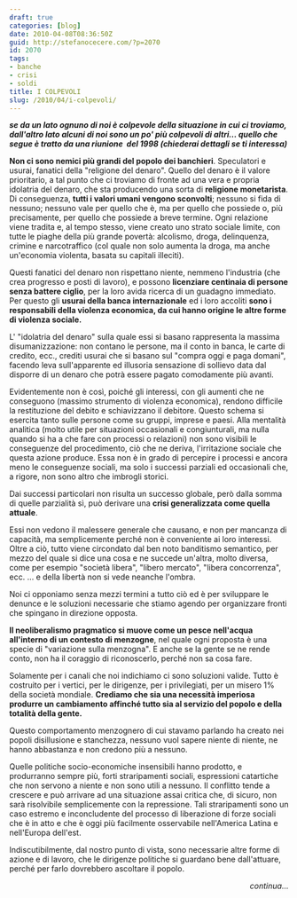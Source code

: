 ```yaml
---
draft: true
categories: [blog]
date: 2010-04-08T08:36:50Z
guid: http://stefanocecere.com/?p=2070
id: 2070
tags:
- banche
- crisi
- soldi
title: I COLPEVOLI
slug: /2010/04/i-colpevoli/
---
```


**_se da un lato ognuno di noi è colpevole della situazione in cui ci troviamo, dall'altro lato alcuni di noi sono un po' più colpevoli di altri… quello che segue è tratto da una riunione  del 1998 (chiederai dettagli se ti interessa)_**

**Non ci sono nemici più grandi del popolo dei banchieri**. Speculatori e usurai, fanatici della "religione del denaro". Quello del denaro è il valore prioritario, a tal punto che ci troviamo di fronte ad una vera e propria idolatria del denaro, che sta producendo una sorta di **religione monetarista**. Di conseguenza, **tutti i valori umani vengono sconvolti**; nessuno si fida di nessuno; nessuno vale per quello che è, ma per quello che possiede o, più precisamente, per quello che possiede a breve termine. Ogni relazione viene tradita e, al tempo stesso, viene creato uno strato sociale limite, con tutte le piaghe della più grande povertà: alcolismo, droga, delinquenza, crimine e narcotraffico (col quale non solo aumenta la droga, ma anche un'economia violenta, basata su capitali illeciti).

Questi fanatici del denaro non rispettano niente, nemmeno l'industria (che crea progresso e posti di lavoro), e possono **licenziare centinaia di persone senza battere ciglio**, per la loro avida ricerca di un guadagno immediato. Per questo gli **usurai della banca internazionale** ed i loro accoliti **sono i responsabili della violenza economica, da cui hanno origine le altre forme di violenza sociale.**

L' "idolatria del denaro" sulla quale essi si basano rappresenta la massima disumanizzazione: non contano le persone, ma il conto in banca, le carte di credito, ecc., crediti usurai che si basano sul "compra oggi e paga domani", facendo leva sull'apparente ed illusoria sensazione di sollievo data dal disporre di un denaro che potrà essere pagato comodamente più avanti.

Evidentemente non è così, poiché gli interessi, con gli aumenti che ne conseguono (massimo strumento di violenza economica), rendono difficile la restituzione del debito e schiavizzano il debitore. Questo schema si esercita tanto sulle persone come su gruppi, imprese e paesi. Alla mentalità analitica (molto utile per situazioni occasionali e congiunturali, ma nulla quando si ha a che fare con processi o relazioni) non sono visibili le conseguenze del procedimento, ciò che ne deriva, l'irritazione sociale che questa azione produce. Essa non è in grado di percepire i processi e ancora meno le conseguenze sociali, ma solo i successi parziali ed occasionali che, a rigore, non sono altro che imbrogli storici.

Dai successi particolari non risulta un successo globale, però dalla somma di quelle parzialità sì, può derivare una **crisi generalizzata come quella attuale**.

Essi non vedono il malessere generale che causano, e non per mancanza di capacità, ma semplicemente perché non è conveniente ai loro interessi. Oltre a ciò, tutto viene circondato dal ben noto banditismo semantico, per mezzo del quale si dice una cosa e ne succede un'altra, molto diversa, come per esempio "società libera", "libero mercato", "libera concorrenza", ecc. … e della libertà non si vede neanche l'ombra.

Noi ci opponiamo senza mezzi termini a tutto ciò ed è per sviluppare le denunce e le soluzioni necessarie che stiamo agendo per organizzare fronti che spingano in direzione opposta.

**Il neoliberalismo pragmatico si muove come un pesce nell'acqua all'interno di un contesto di menzogne**, nel quale ogni proposta è una specie di "variazione sulla menzogna". E anche se la gente se ne rende conto, non ha il coraggio di riconoscerlo, perché non sa cosa fare.

Solamente per i canali che noi indichiamo ci sono soluzioni valide. Tutto è costruito per i vertici, per le dirigenze, per i privilegiati, per un misero 1% della società mondiale. **Crediamo che sia una necessità imperiosa produrre un cambiamento affinché tutto sia al servizio del popolo e della totalità della gente.**

Questo comportamento menzognero di cui stavamo parlando ha creato nei popoli disillusione e stanchezza, nessuno vuol sapere niente di niente, ne hanno abbastanza e non credono più a nessuno.

Quelle politiche socio-economiche insensibili hanno prodotto, e produrranno sempre più, forti straripamenti sociali, espressioni catartiche che non servono a niente e non sono utili a nessuno. Il conflitto tende a crescere e può arrivare ad una situazione assai critica che, di sicuro, non sarà risolvibile semplicemente con la repressione. Tali straripamenti sono un caso estremo e inconcludente del processo di liberazione di forze sociali che è in atto e che è oggi più facilmente osservabile nell'America Latina e nell'Europa dell'est.

Indiscutibilmente, dal nostro punto di vista, sono necessarie altre forme di azione e di lavoro, che le dirigenze politiche si guardano bene dall'attuare, perché per farlo dovrebbero ascoltare il popolo.

<p style="text-align: right">
  <em>continua…</em>
</p>